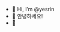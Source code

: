 - 👋 Hi, I’m @yesrin
- 👀 안녕하세요! 
- 🌱

<!---
yesrin/yesrin is a ✨ special ✨ repository because its `README.md` (this file) appears on your GitHub profile.
You can click the Preview link to take a look at your changes.
--->
